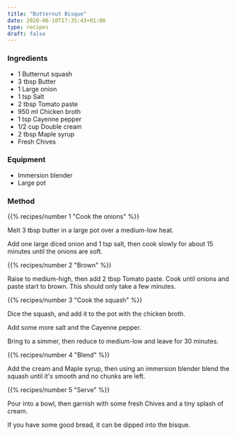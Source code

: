 ```yaml
---
title: "Butternut Bisque"
date: 2020-06-10T17:35:43+01:00
type: recipes
draft: false
---
```


### Ingredients

  - 1 Butternut squash
  - 3 tbsp Butter
  - 1 Large onion
  - 1 tsp Salt
  - 2 tbsp Tomato paste
  - 950 ml Chicken broth
  - 1 tsp Cayenne pepper
  - 1/2 cup Double cream
  - 2 tbsp Maple syrup
  - Fresh Chives

### Equipment

  - Immersion blender
  - Large pot

### Method

{{% recipes/number 1 "Cook the onions" %}}

Melt 3 tbsp butter in a large pot over a medium-low heat.

Add one large diced onion and 1 tsp salt, then cook slowly for about 15 minutes until the onions are soft.

{{% recipes/number 2 "Brown" %}}

Raise to medium-high, then add 2 tbsp Tomato paste. Cook until onions and paste start to brown. This should only take a few minutes.

{{% recipes/number 3 "Cook the squash" %}}

Dice the squash, and add it to the pot with the chicken broth.

Add some more salt and the Cayenne pepper.

Bring to a simmer, then reduce to medium-low and leave for 30 minutes.

{{% recipes/number 4 "Blend" %}}

Add the cream and Maple syrup, then using an immersion blender blend the squash until it's smooth and no chunks are left.

{{% recipes/number 5 "Serve" %}}

Pour into a bowl, then garnish with some fresh Chives and a tiny splash of cream.

If you have some good bread, it can be dipped into the bisque.
